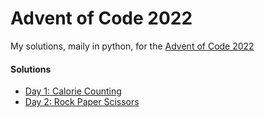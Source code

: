# Advent of Code 2022

My solutions, maily in python, for the [Advent of Code 2022](https://adventofcode.com/2022)

#### Solutions
 - [Day 1: Calorie Counting](day01/README.md)
 - [Day 2: Rock Paper Scissors](day02/README.md)
 